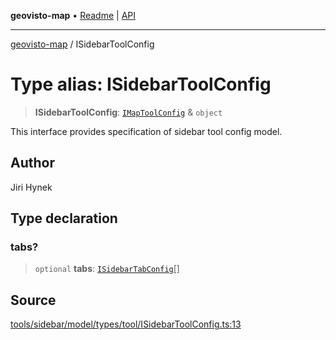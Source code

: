 **geovisto-map** • [Readme](../README.md) \| [API](../globals.md)

***

[geovisto-map](../README.md) / ISidebarToolConfig

# Type alias: ISidebarToolConfig

> **ISidebarToolConfig**: [`IMapToolConfig`](IMapToolConfig.md) & `object`

This interface provides specification of sidebar tool config model.

## Author

Jiri Hynek

## Type declaration

### tabs?

> `optional` **tabs**: [`ISidebarTabConfig`](ISidebarTabConfig.md)[]

## Source

[tools/sidebar/model/types/tool/ISidebarToolConfig.ts:13](https://github.com/geovisto/geovisto-map/blob/5ee2cb5d45c19062fc8fc6beefa2848c076518b6/src/tools/sidebar/model/types/tool/ISidebarToolConfig.ts#L13)
